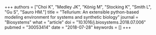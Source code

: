 +++
authors = ["Choi K", "Medley JK", "König M", "Stocking K", "Smith L", "Gu S", "Sauro HM."]
title = "Tellurium: An extensible python-based modeling environment for systems and synthetic biology"
journal = "Biosystems"
what = "article"
doi = "10.1016/j.biosystems.2018.07.006"
pubmed = "30053414"
date = "2018-07-28"
keywords = []
+++

